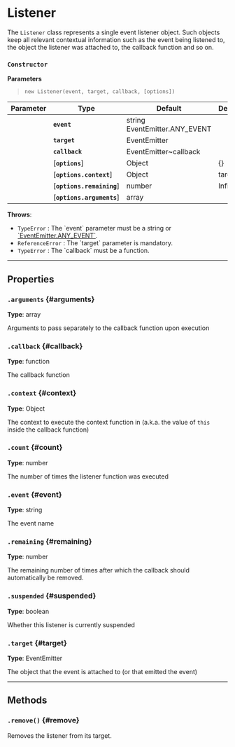 
# Listener

The `Listener` class represents a single event listener object. Such objects keep all relevant
contextual information such as the event being listened to, the object the listener was attached
to, the callback function and so on.




### `Constructor`


  **Parameters**

  > `new Listener(event, target, callback, [options])`

  <div class="parameter-table-container">

  | Parameter    | Type         | Default      | Description  |
  | ------------ | ------------ | ------------ | ------------ |
    |**`event`** | string<br />EventEmitter.ANY_EVENT<br /> ||The event being listened to|
    |**`target`** | EventEmitter<br /> ||The [`EventEmitter`](EventEmitter) object that the listener is attached to.|
    |**`callback`** | EventEmitter~callback<br /> ||The function to call when the listener is triggered|
    |[**`options`**] | Object<br /> |{}||
    |[**`options.context`**] | Object<br /> |target|The context to invoke the listener in (a.k.a. the value of `this` inside the callback function).|
    |[**`options.remaining`**] | number<br /> |Infinity|The remaining number of times after which the callback should automatically be removed.|
    |[**`options.arguments`**] | array<br /> ||An array of arguments that will be passed separately to the callback function upon execution. The array is stored in the [`arguments`](#arguments) property and can be retrieved or modified as desired.|

  </div>


**Throws**:
* `TypeError` : The &#x60;event&#x60; parameter must be a string or
[&#x60;EventEmitter.ANY_EVENT&#x60;](EventEmitter#ANY_EVENT).
* `ReferenceError` : The &#x60;target&#x60; parameter is mandatory.
* `TypeError` : The &#x60;callback&#x60; must be a function.

***

## Properties

### `.arguments` {#arguments}
**Type**: array<br />


Arguments to pass separately to the callback function upon execution


### `.callback` {#callback}
**Type**: function<br />


The callback function


### `.context` {#context}
**Type**: Object<br />


The context to execute the context function in (a.k.a. the value of `this` inside the
callback function)


### `.count` {#count}
**Type**: number<br />


The number of times the listener function was executed


### `.event` {#event}
**Type**: string<br />


The event name


### `.remaining` {#remaining}
**Type**: number<br />


The remaining number of times after which the callback should automatically be removed.


### `.suspended` {#suspended}
**Type**: boolean<br />


Whether this listener is currently suspended


### `.target` {#target}
**Type**: EventEmitter<br />


The object that the event is attached to (or that emitted the event)



***

## Methods


### `.remove()` {#remove}


Removes the listener from its target.






